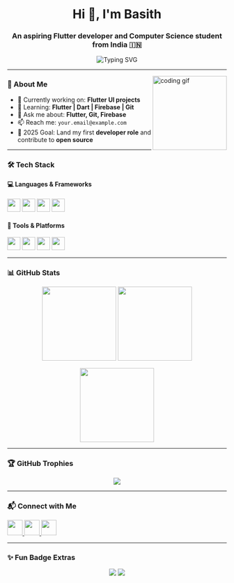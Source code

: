 <h1 align="center">Hi 👋, I'm Basith</h1>
<h3 align="center">An aspiring Flutter developer and Computer Science student from India 🇮🇳</h3>

<p align="center">
  <img src="https://readme-typing-svg.herokuapp.com?font=Fira+Code&size=22&pause=1000&color=F75050&center=true&vCenter=true&width=435&lines=Flutter+Enthusiast;CS+Undergrad+%F0%9F%92%BB;Lifelong+Learner+🚀" alt="Typing SVG" />
</p>

---

<img align="right" src="https://media.giphy.com/media/qgQUggAC3Pfv687qPC/giphy.gif" height="170" alt="coding gif" />

### 🧠 About Me

- 🔭 Currently working on: **Flutter UI projects**
- 🌱 Learning: **Flutter | Dart | Firebase | Git**
- 💬 Ask me about: **Flutter, Git, Firebase**
- 📫 Reach me: `your.email@example.com`
- 🎯 2025 Goal: Land my first **developer role** and contribute to **open source**

---

### 🛠️ Tech Stack

#### 💻 Languages & Frameworks
<div>
  <img src="https://cdn.jsdelivr.net/gh/devicons/devicon/icons/flutter/flutter-original.svg" height="30" />
  <img src="https://cdn.jsdelivr.net/gh/devicons/devicon/icons/dart/dart-original.svg" height="30" />
  <img src="https://cdn.jsdelivr.net/gh/devicons/devicon/icons/html5/html5-original.svg" height="30" />
  <img src="https://cdn.jsdelivr.net/gh/devicons/devicon/icons/css3/css3-original.svg" height="30" />
</div>

#### 🔧 Tools & Platforms
<div>
  <img src="https://cdn.jsdelivr.net/gh/devicons/devicon/icons/firebase/firebase-plain.svg" height="30" />
  <img src="https://cdn.jsdelivr.net/gh/devicons/devicon/icons/git/git-original.svg" height="30" />
  <img src="https://cdn.jsdelivr.net/gh/devicons/devicon/icons/github/github-original.svg" height="30" />
  <img src="https://cdn.jsdelivr.net/gh/devicons/devicon/icons/vscode/vscode-original.svg" height="30" />
</div>

---

### 📊 GitHub Stats

<p align="center">
  <img src="https://github-readme-stats.vercel.app/api?username=basith786&show_icons=true&theme=radical&count_private=true&hide_border=false&border_radius=10" height="170" />
  <img src="https://github-readme-stats.vercel.app/api/top-langs?username=basith786&layout=compact&theme=radical&langs_count=6&hide_border=false&border_radius=10" height="170" />
</p>

<p align="center">
  <img src="https://streak-stats.demolab.com?user=basith786&theme=radical&hide_border=false&border_radius=10" height="170" />
</p>

---

### 🏆 GitHub Trophies

<p align="center">
  <img src="https://github-profile-trophy.vercel.app/?username=basith786&theme=radical&no-frame=true&row=1&margin-w=10" />
</p>

---

### 📬 Connect with Me

<p align="left">
  <a href="mailto:your.email@example.com" target="_blank">
    <img src="https://img.shields.io/static/v1?message=Gmail&logo=gmail&label=&color=D14836&logoColor=white&labelColor=&style=for-the-badge" height="35" />
  </a>
  <a href="https://www.linkedin.com/in/your-linkedin-profile" target="_blank">
    <img src="https://img.shields.io/static/v1?message=LinkedIn&logo=linkedin&label=&color=0077B5&logoColor=white&labelColor=&style=for-the-badge" height="35" />
  </a>
  <a href="https://www.instagram.com/your-instagram/" target="_blank">
    <img src="https://img.shields.io/static/v1?message=Instagram&logo=instagram&label=&color=E4405F&logoColor=white&labelColor=&style=for-the-badge" height="35" />
  </a>
</p>

---

### ✨ Fun Badge Extras

<p align="center">
  <img src="https://komarev.com/ghpvc/?username=basith786&label=Profile%20Views&color=brightgreen&style=flat" />
  <img src="https://quotes-github-readme.vercel.app/api?type=horizontal&theme=radical" />
</p>

